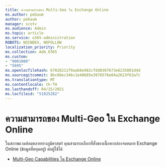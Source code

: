 ```yaml
---
title: ความสามารถของ Multi-Geo ใน Exchange Online
ms.author: pebaum
author: pebaum
manager: scotv
ms.audience: Admin
ms.topic: article
ms.service: o365-administration
ROBOTS: NOINDEX, NOFOLLOW
localization_priority: Priority
ms.collection: Adm_O365
ms.custom:
- "9001088"
- "5695"
ms.openlocfilehash: 67028211f9aab0e982cfdd0307673e6235001d4d
ms.sourcegitcommit: 8bc60ec34bc1e40685e3976576e04a2623f63a7c
ms.translationtype: MT
ms.contentlocale: th-TH
ms.lasthandoff: 04/15/2021
ms.locfileid: "51825282"
---
```

# <a name="multi-geo-capabilities-in-exchange-online"></a>ความสามารถของ Multi-Geo ใน Exchange Online

ในสภาพแวดล้อมหลายทางภูมิศาสตร์ คุณสามารถเลือกที่ตั้งของเนื้อหากล่องจดหมาย Exchange Online (ข้อมูลที่หยุดอยู่) ต่อผู้ใช้ได้
- [Multi-Geo Capabilities ใน Exchange Online](https://docs.microsoft.com/office365/enterprise/multi-geo-capabilities-in-exchange-online)
